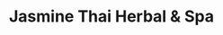 ---
title: "Jasmine Thai Herbal & Spa"
url: /edinburgh/jasmine-thai-herbal-and-spa/
shop: massage
---